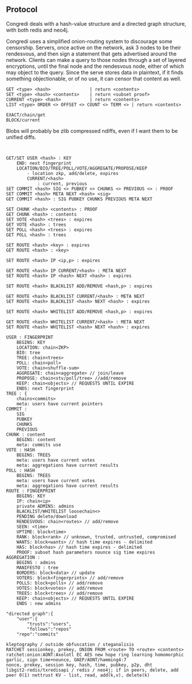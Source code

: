 ## Protocol
Congredi deals with a hash-value structure and a directed graph structure,
with both redis and neo4j.

Congredi uses a simplified onion-routing system to discourage some censorship.
Servers, once active on the network, ask 3 nodes to be their rendesvous, and
then sign a statement that gets advertised around the network. Clients can
make a query to those nodes through a set of layered encryptions, until
the final node and the rendesvous node, either of which may object to the query.
Since the serve stores data in plaintext, if it finds something objectionable,
or of no use, it can censor that content as well.
```
GET <type> <hash>				| return <contents>
SET <type> <hash> <contents>	| return <subset proof>
CURRENT <type> <hash>			| return <contents>
LIST <type> ORDER <> OFFSET <> COUNT <> TERM <>	| return <contents>

EXACT/chain/get
BLOCK/current
```
Blobs will probably be zlib compressed ndiffs, even if I want them to be
unified diffs.


```


GET/SET USER <hash> : KEY
	END: next fingerprint
	LOCATION/BIO/TREE/POLL/VOTE/AGGREGATE/PROPOSE/KEEP
		- location zkp, add/delete, expires
		CURRENT/<hash>
			: current, previous
SET COMMIT <hash> SIG <> PUBKEY <> CHUNKS <> PREVIOUS <> : PROOF
SET COMMIT <hash> META NEXT <hash> <sig>
GET COMMIT <hash> : SIG PUBKEY CHUNKS PREVIOUS META NEXT

SET CHUNK <hash> <contents> : PROOF
GET CHUNK <hash> : contents
SET VOTE <hash> <trees> : expires
GET VOTE <hash> : trees
SET POLL <hash> <trees> : expires
GET POLL <hash> : trees

SET ROUTE <hash> <key> : expires
GET ROUTE <hash> : <key>

SET ROUTE <hash> IP <ip,p> : expires

GET ROUTE <hash> IP CURRENT/<hash> : META NEXT
SET ROUTE <hash> IP <hash> NEXT <hash> : expires

SET ROUTE <hash> BLACKLIST ADD/REMOVE <hash,p> : expires

GET ROUTE <hash> BLACKLIST CURRENT/<hash> : META NEXT
SET ROUTE <hash> BLACKLIST <hash> NEXT <hash> : expires

SET ROUTE <hash> WHITELIST ADD/REMOVE <hash,p> : expires

GET ROUTE <hash> WHITELIST CURRENT/<hash> : META NEXT
SET ROUTE <hash> WHITELIST <hash> NEXT <hash> : expires

```


```
USER : FINGERPRINT
	BEGINS: KEY
	LOCATION: chain<ZKP>
	BIO: tree
	TREE: chain<trees>
	POLL: chain<poll>
	VOTE: chain<shuffle-sum>
	AGGREGATE: chain<aggregate> // join/leave
	PROPOSE: chain<stv/poll/tree> //add/remove
	KEEP: chain<objects> // REQUESTS UNTIL EXPIRE
	ENDS: next fingerprint
TREE : {
	chains<commits>
	meta: users have current pointers
COMMIT :
	SIG
	PUBKEY
	CHUNKS
	PREVIOUS
CHUNK : content
	BEGINS: content
	meta: commits use
VOTE : HASH
	BEGINS: TREES
	meta: users have current votes
	meta: aggregations have current results
POLL : HASH
	BEGINS: TREES
	meta: users have current votes
	meta: aggregations have current results
ROUTE : FINGERPRINT
	BEGINS: KEY
	IP: chain<ip>
	private ADMINS: admins
	BLACKLIST/WHITELIST loosechain<>
	PENDING delete/download
	RENDESVOUS: chain<routes> // add/remove
	SEEN: <time>
	UPTIME: block<time>
	RANK: block<rank> // unknown, trusted, untrusted, compromised
	WANTS: block<wants> // hash time expires - delimited
	HAS: block<has> // hash time expires - delimited
	PROOF: subset hash parameters nounce sig time expires
AGGREGATION :
	BEGINS : admins
	MANIFESTO : tree
	BORDERS: block<data> // update
	VOTERS: block<fingerprints> // add/remove
	POLLS: block<polls> // add/remove
	VOTES: block<votes> // add/remove
	TREES: block<trees> // add/remove
	KEEP: chain<objects> // REQUESTS UNTIL EXPIRE
	ENDS : new admins
```

```
"directed graph":{
	"user":{
		"trusts":"users",
		"follows":"repos"
	"repo":"commits"
```

```
kleptography / outside obfuscation / steganalisis
RATCHET sessionkey, prekey, ONION FROM <route> TO <route> <contents>
ratchet:onion:AONT:Axolotl EC AES new hope ring learning homomorphic garlic, sign time+nounce, OAEP/AONT/hamming4:7
nonce, prekey, session key, hash, time, pubkey, p2p, dht
libgit2-redis/txredisapi / redis / neo4j; if in peers, delete, add peer 0(1) nettrust KV - list, read, add(k,v), delete(k)
```
